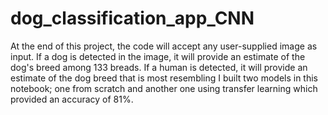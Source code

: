 # dog_classification_app_CNN

At the end of this project, the code will accept any user-supplied image as input. If a dog is detected in the image, it will provide an estimate of the dog's breed among 133 breads. If a human is detected, it will provide an estimate of the dog breed that is most resembling
I built two models in this notebook; one from scratch and another one using transfer learning which provided an accuracy of 81%.
